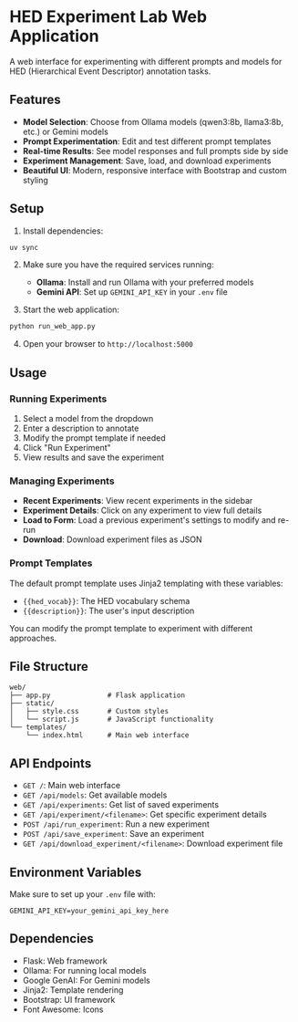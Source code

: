 # HED Experiment Lab Web Application

A web interface for experimenting with different prompts and models for HED (Hierarchical Event Descriptor) annotation tasks.

## Features

- **Model Selection**: Choose from Ollama models (qwen3:8b, llama3:8b, etc.) or Gemini models
- **Prompt Experimentation**: Edit and test different prompt templates
- **Real-time Results**: See model responses and full prompts side by side
- **Experiment Management**: Save, load, and download experiments
- **Beautiful UI**: Modern, responsive interface with Bootstrap and custom styling

## Setup

1. Install dependencies:
```bash
uv sync
```

2. Make sure you have the required services running:
   - **Ollama**: Install and run Ollama with your preferred models
   - **Gemini API**: Set up `GEMINI_API_KEY` in your `.env` file

3. Start the web application:
```bash
python run_web_app.py
```

4. Open your browser to `http://localhost:5000`

## Usage

### Running Experiments

1. Select a model from the dropdown
2. Enter a description to annotate
3. Modify the prompt template if needed
4. Click "Run Experiment"
5. View results and save the experiment

### Managing Experiments

- **Recent Experiments**: View recent experiments in the sidebar
- **Experiment Details**: Click on any experiment to view full details
- **Load to Form**: Load a previous experiment's settings to modify and re-run
- **Download**: Download experiment files as JSON

### Prompt Templates

The default prompt template uses Jinja2 templating with these variables:
- `{{hed_vocab}}`: The HED vocabulary schema
- `{{description}}`: The user's input description

You can modify the prompt template to experiment with different approaches.

## File Structure

```
web/
├── app.py              # Flask application
├── static/
│   ├── style.css       # Custom styles
│   └── script.js       # JavaScript functionality
└── templates/
    └── index.html      # Main web interface
```

## API Endpoints

- `GET /`: Main web interface
- `GET /api/models`: Get available models
- `GET /api/experiments`: Get list of saved experiments
- `GET /api/experiment/<filename>`: Get specific experiment details
- `POST /api/run_experiment`: Run a new experiment
- `POST /api/save_experiment`: Save an experiment
- `GET /api/download_experiment/<filename>`: Download experiment file

## Environment Variables

Make sure to set up your `.env` file with:
```
GEMINI_API_KEY=your_gemini_api_key_here
```

## Dependencies

- Flask: Web framework
- Ollama: For running local models
- Google GenAI: For Gemini models
- Jinja2: Template rendering
- Bootstrap: UI framework
- Font Awesome: Icons
